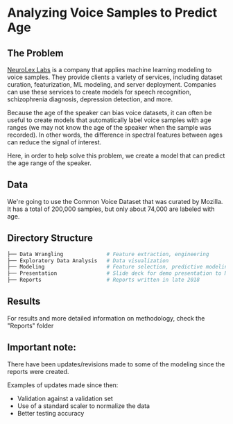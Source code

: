 # Analyzing Voice Samples to Predict Age

## The Problem

[NeuroLex Labs](https://www.neurolex.ai/) is a company that applies machine learning modeling to voice samples. They provide clients a variety of services, including dataset curation, featurization, ML modeling, and server deployment. Companies can use these services to create models for speech recognition, schizophrenia diagnosis, depression detection, and more. 

Because the age of the speaker can bias voice datasets, it can often be useful to create models that automatically label voice samples with age ranges (we may not know the age of the speaker when the sample was recorded). In other words, the difference in spectral features between ages can reduce the signal of interest. 

Here, in order to help solve this problem, we create a model that can predict the age range of the speaker.

## Data
We're going to use the Common Voice Dataset that was curated by Mozilla. It has a total of 200,000 samples, but only about 74,000 are labeled with age.

## Directory Structure
```bash
├── Data Wrangling              # Feature extraction, engineering
├── Exploratory Data Analysis   # Data visualization
├── Modeling                    # Feature selection, predictive modeling
├── Presentation                # Slide deck for demo presentation to NeuroLex
├── Reports                     # Reports written in late 2018
```

## Results
For results and more detailed information on methodology, check the "Reports" folder

## Important note:
There have been updates/revisions made to some of the modeling since the reports were created. 

Examples of updates made since then:
- Validation against a validation set
- Use of a standard scaler to normalize the data
- Better testing accuracy

